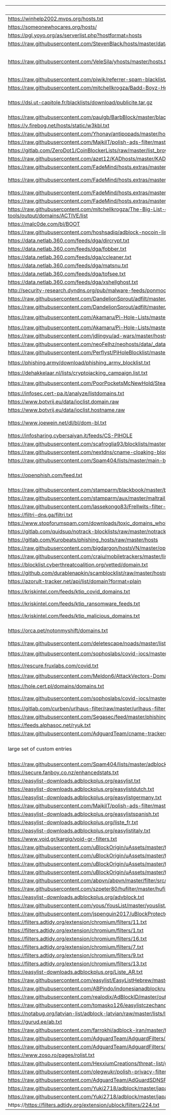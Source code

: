 List Source | Type | Category | Comments
--- | --- | --- | ---
https://winhelp2002.mvps.org/hosts.txt|hostfile|`ads`|
https://someonewhocares.org/hosts/|hostfile|`ads`|
https://pgl.yoyo.org/as/serverlist.php?hostformat=hosts|hostfile|`ads`|
https://raw.githubusercontent.com/StevenBlack/hosts/master/data/StevenBlack/hosts|hostfile|`ads`|
https://raw.githubusercontent.com/VeleSila/yhosts/master/hosts.txt|hostfile|`ads`|Excluding legit license servers
https://raw.githubusercontent.com/piwik/referrer-spam-blacklist/master/spammers.txt|hostfile|`spam`|
https://raw.githubusercontent.com/mitchellkrogza/Badd-Boyz-Hosts/master/hosts|hostfile|`spam`|
https://dsi.ut-capitole.fr/blacklists/download/publicite.tar.gz|hostfile|`ads`|only 'publicite' list
https://raw.githubusercontent.com/paulgb/BarbBlock/master/blacklists/domain-list.txt|hostfile|`ads`|
https://v.firebog.net/hosts/static/w3kbl.txt|hostfile|`ads`|
https://raw.githubusercontent.com/Yhonay/antipopads/master/hosts|hostfile|`ads`|
https://raw.githubusercontent.com/MajkiIT/polish-ads-filter/master/polish-pihole-filters/hostfile.txt|hostfile|`ads`|
https://gitlab.com/ZeroDot1/CoinBlockerLists/raw/master/list_browser.txt|hostfile|`mining`|
https://raw.githubusercontent.com/azet12/KADhosts/master/KADhosts.txt|hostfile|`ads`|
https://raw.githubusercontent.com/FadeMind/hosts.extras/master/UncheckyAds/hosts|hostfile|`ads`|
https://raw.githubusercontent.com/FadeMind/hosts.extras/master/add.Spam/hosts|hostfile|`spam` `malware` `phishing`|
https://raw.githubusercontent.com/FadeMind/hosts.extras/master/add.Risk/hosts|hostfile|`malware`|
https://raw.githubusercontent.com/FadeMind/hosts.extras/master/add.Dead/hosts|hostfile|`malware`|
https://raw.githubusercontent.com/mitchellkrogza/The-Big-List-of-Hacked-Malware-Web-Sites/master/.dev-tools/output/domains/ACTIVE/list|hostfile|`malware`|
https://malc0de.com/bl/BOOT|hostfile|`malware`|
https://raw.githubusercontent.com/hoshsadiq/adblock-nocoin-list/master/hosts.txt|hostfile|`mining`|
https://data.netlab.360.com/feeds/dga/dircrypt.txt|hostfile|`malware`|
https://data.netlab.360.com/feeds/dga/fobber.txt|hostfile|`malware`|
https://data.netlab.360.com/feeds/dga/ccleaner.txt|hostfile|`malware`|
https://data.netlab.360.com/feeds/dga/matsnu.txt|hostfile|`malware`|
https://data.netlab.360.com/feeds/dga/tofsee.txt|hostfile|`malware`|
https://data.netlab.360.com/feeds/dga/xshellghost.txt|hostfile|`malware`|
http://security-research.dyndns.org/pub/malware-feeds/ponmocup-infected-domains-shadowserver.csv|hostfile|`malware`|
https://raw.githubusercontent.com/DandelionSprout/adfilt/master/NorwegianExperimentalList%20alternate%20versions/NordicFiltersPiHole.txt|hostfile|`ads`|
https://raw.githubusercontent.com/DandelionSprout/adfilt/master/Alternate%20versions%20Anti-Malware%20List/AntiMalwareHosts.txt|hostfile|`malware`|
https://raw.githubusercontent.com/Akamaru/Pi-Hole-Lists/master/gamefake.txt|hostfile|`malware` `phishing`|
https://raw.githubusercontent.com/Akamaru/Pi-Hole-Lists/master/mobile.txt|hostfile|`malware`|
https://raw.githubusercontent.com/jdlingyu/ad-wars/master/hosts|hostfile|`ads`|
https://raw.githubusercontent.com/neoFelhz/neohosts/data/_data/basic/common.txt|hostfile|`malware`|
https://raw.githubusercontent.com/Perflyst/PiHoleBlocklist/master/SmartTV.txt|hostfile|`ads`|
https://phishing.army/download/phishing_army_blocklist.txt|hostfile|`malware` `phishing`|
https://dehakkelaar.nl/lists/cryptojacking_campaign.list.txt|hostfile|`mining`|
https://raw.githubusercontent.com/PoorPocketsMcNewHold/SteamScamSites/master/steamscamsite.txt|hostfile|`malware` `phishing`|
https://infosec.cert-pa.it/analyze/listdomains.txt|hostfile|`malware`|
https://www.botvrij.eu/data/ioclist.domain.raw|hostfile|`malware`|
https://www.botvrij.eu/data/ioclist.hostname.raw|hostfile|`malware`|
https://www.joewein.net/dl/bl/dom-bl.txt|hostfile|`spam` `malware` `phishing`|
https://infosharing.cybersaiyan.it/feeds/CS-PIHOLE|hostfile|`malware`|
https://raw.githubusercontent.com/scafroglia93/blocklists/master/blocklists-main.txt|hostfile|`malware`|
https://raw.githubusercontent.com/nextdns/cname-cloaking-blocklist/master/domains|hostfile|`ads`|
https://raw.githubusercontent.com/Spam404/lists/master/main-blacklist.txt|hostfile|`spam`|
https://openphish.com/feed.txt|hostfile|`malware`|only full domain filters
https://raw.githubusercontent.com/stamparm/blackbook/master/blackbook.txt|hostfile|`ads`|
https://raw.githubusercontent.com/stamparm/aux/master/maltrail-malware-domains.txt|hostfile|`malware`|
https://raw.githubusercontent.com/lassekongo83/Frellwits-filter-lists/master/Frellwits-Swedish-Hosts-File.txt|hostfile|`ads`|
https://filtri-dns.ga/filtri.txt|hostfile|`ads`|
https://www.stopforumspam.com/downloads/toxic_domains_whole.txt|hostfile|`ads`|
https://gitlab.com/quidsup/notrack-blocklists/raw/master/notrack-malware.txt|hostfile|`ads`|
https://gitlab.com/Kurobeats/phishing_hosts/raw/master/hosts|hostfile|`phishing`|
https://raw.githubusercontent.com/bigdargon/hostsVN/master/option/hosts-VN|hostfile|`ads`|
https://raw.githubusercontent.com/craiu/mobiletrackers/master/list.txt|hostfile|`tracking`|
https://blocklist.cyberthreatcoalition.org/vetted/domain.txt|hostfile|`phishing`|
https://github.com/durablenapkin/scamblocklist/raw/master/hosts.txt|hostfile|`phishing`|
https://azorult-tracker.net/api/list/domain?format=plain|hostfiles|`malware`|
https://kriskintel.com/feeds/ktip_covid_domains.txt|hostfile|`phishing` `malware`|
https://kriskintel.com/feeds/ktip_ransomware_feeds.txt|hostfile|`phishing` `malware`|
https://kriskintel.com/feeds/ktip_malicious_domains.txt|hostfile|`phishing` `malware`|
https://orca.pet/notonmyshift/domains.txt|hostfile|`malware` `phishing` `ads`|
https://raw.githubusercontent.com/deletescape/noads/master/lists/add-switzerland.txt|hostfile|`ads`|
https://raw.githubusercontent.com/sophoslabs/covid-iocs/master/cyber_threat_coalition_ioc/domain.txt|hostfile|`phishing` `malware`|
https://rescure.fruxlabs.com/covid.txt|hostfile|`phishing` `malware`|
https://raw.githubusercontent.com/Meldon6/AttackVectors-Domain-List/master/AttackVectorsDomains|hostfile|`phishing`|
https://hole.cert.pl/domains/domains.txt|hostfile|`phishing` `malware`|
https://raw.githubusercontent.com/sophoslabs/covid-iocs/master/malware_domains.txt|hostfile|`phishing` `malware`|
https://gitlab.com/curben/urlhaus-filter/raw/master/urlhaus-filter-hosts-online.txt|hostfile|`malware`|
https://raw.githubusercontent.com/Segasec/feed/master/phishing-domains.json|json|`phishing`|
https://feeds.alphasoc.net/ryuk.txt|hostfile|`malware`|
https://raw.githubusercontent.com/AdguardTeam/cname-trackers/master/combined_disguised_trackers_justdomains.txt|hostfile|`tracking`|
large set of custom entries|hostfile|`ads` `malware` `spam` `trackers`|
https://raw.githubusercontent.com/Spam404/lists/master/adblock-list.txt|adblock|`ads`|
https://secure.fanboy.co.nz/enhancedstats.txt|adblock|`ads`|
https://easylist-downloads.adblockplus.org/easylist.txt|adblock|`ads`|
https://easylist-downloads.adblockplus.org/easylistdutch.txt|adblock|`ads`|
https://easylist-downloads.adblockplus.org/easylistgermany.txt|adblock|`ads`|
https://raw.githubusercontent.com/MajkiIT/polish-ads-filter/master/polish-adblock-filters/adblock.txt|adblock|`ads`|
https://easylist-downloads.adblockplus.org/easylistspanish.txt|adblock|`ads`|
https://easylist-downloads.adblockplus.org/liste_fr.txt|adblock|`ads`|
https://easylist-downloads.adblockplus.org/easylistitaly.txt|adblock|`ads`|
https://www.void.gr/kargig/void-gr-filters.txt|adblock|`ads`|
https://raw.githubusercontent.com/uBlockOrigin/uAssets/master/filters/badware.txt|adblock|`ads`|
https://raw.githubusercontent.com/uBlockOrigin/uAssets/master/filters/filters.txt|adblock|`ads`|
https://raw.githubusercontent.com/uBlockOrigin/uAssets/master/filters/privacy.txt|adblock|`ads`|
https://raw.githubusercontent.com/uBlockOrigin/uAssets/master/filters/resource-abuse.txt|adblock|`ads`|
https://raw.githubusercontent.com/abpvn/abpvn/master/filter/src/abpvn_general.txt|adblock|`ads`|
https://raw.githubusercontent.com/szpeter80/hufilter/master/hufilter.txt|adblock|`ads`|
https://easylist-downloads.adblockplus.org/advblock.txt|adblock|`ads`|
https://raw.githubusercontent.com/yous/YousList/master/youslist.txt|adblock|`ads`|
https://raw.githubusercontent.com/jspenguin2017/uBlockProtector/master/uBlockProtectorList.txt|adblock|`ads`|
https://filters.adtidy.org/extension/chromium/filters/11.txt|adblock|`ads`|
https://filters.adtidy.org/extension/chromium/filters/1.txt|adblock|`ads`|
https://filters.adtidy.org/extension/chromium/filters/16.txt|adblock|`ads`|
https://filters.adtidy.org/extension/chromium/filters/7.txt|adblock|`ads`|
https://filters.adtidy.org/extension/chromium/filters/9.txt|adblock|`ads`|
https://filters.adtidy.org/extension/chromium/filters/13.txt|adblock|`ads`|
https://easylist-downloads.adblockplus.org/Liste_AR.txt|adblock|`ads`|
https://raw.githubusercontent.com/easylist/EasyListHebrew/master/EasyListHebrew.txt|adblock|`ads`|
https://raw.githubusercontent.com/ABPindo/indonesianadblockrules/master/subscriptions/abpindo.txt|adblock|`ads`|
https://raw.githubusercontent.com/realodix/AdBlockID/master/output/adblockid.txt|adblock|`ads`|
https://raw.githubusercontent.com/tomasko126/easylistczechandslovak/master/filters.txt|adblock|`ads`|
https://notabug.org/latvian-list/adblock-latvian/raw/master/lists/latvian-list.txt|adblock|`ads`|
https://gurud.ee/ab.txt|adblock|`ads`|
https://raw.githubusercontent.com/farrokhi/adblock-iran/master/filter.txt|adblock|`ads`|
https://raw.githubusercontent.com/AdguardTeam/AdguardFilters/master/SpywareFilter/sections/ing_servers_firstparty.txt|adblock|`tracking`|
https://raw.githubusercontent.com/AdguardTeam/AdguardFilters/master/SpywareFilter/sections/tracking_servers.txt|adblock|`tracking`|
https://www.zoso.ro/pages/rolist.txt|adblock|`ads`|
https://raw.githubusercontent.com/HexxiumCreations/threat-list/gh-pages/hexxiumthreatlist.txt|adblock|`malware`|
https://raw.githubusercontent.com/olegwukr/polish-privacy-filters/master/adblock.txt|adblock|`ads`|
https://raw.githubusercontent.com/AdguardTeam/AdGuardSDNSFilter/master/Filters/rules.txt|adblock|`ads`|
https://raw.githubusercontent.com/Yuki2718/adblock/master/japanese/jp-filters.txt|adblock|`ads`|
https://raw.githubusercontent.com/Yuki2718/adblock/master/japanese/jp-annoyances.txt|adblock|`ads`|
https://https://filters.adtidy.org/extension/ublock/filters/224.txt|adblock|`ads`|
